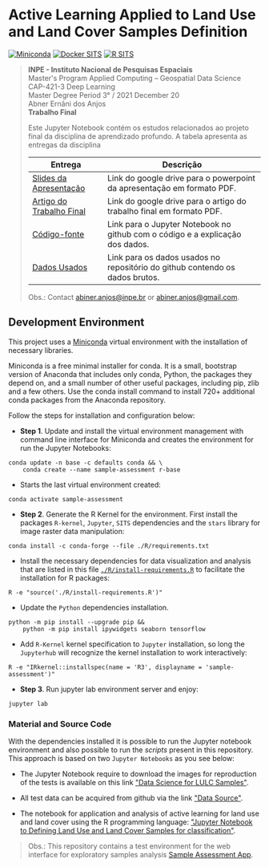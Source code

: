 # Active Learning Applied to Land Use and Land Cover Samples Definition

[![Miniconda](https://img.shields.io/badge/miniconda-3-green)](https://docs.conda.io/en/latest/miniconda.html)
[![Docker SITS](https://img.shields.io/badge/BDC_SITS_RStudio-0.15.0-green)](https://hub.docker.com/r/brazildatacube/sits-rstudio)
[![R SITS](https://img.shields.io/badge/BDC_R_SITS-0.15.0-green)](https://github.com/e-sensing/sits)


> **INPE - Instituto Nacional de Pesquisas Espaciais**</br>
> Master's Program Applied Computing – Geospatial Data Science</br>
> CAP-421-3 Deep Learning</br>
> Master Degree Period 3° / 2021 December 20</br>
> Abner Ernâni dos Anjos</br>
> **Trabalho Final**
>
> Este Jupyter Notebook contém os estudos relacionados ao projeto final da disciplina de aprendizado profundo.
> A tabela apresenta as entregas da disciplina
>
> Entrega                  | Descrição
> -------------------------|-----------
> [Slides da Apresentação](https://drive.google.com/file/d/17S3msSZWz80V-7kC5LOzq29I6qf-kzla/view?usp=sharing) | Link do google drive para o powerpoint da apresentação em formato PDF.
> [Artigo do Trabalho Final](https://drive.google.com/file/d/1N_wL98Xp31_O2IK6aSyj4o0MlCvZlYAg/view?usp=sharing) | Link do google drive para o artigo do trabalho final em formato PDF.
> [Código-fonte](https://github.com/AbnerErnaniADSFatec/sample-assessment-geodatascience/tree/main/GeoDataScience.ipynb) | Link para o Jupyter Notebook no github com o código e a explicação dos dados.
> [Dados Usados](https://github.com/AbnerErnaniADSFatec/sample-assessment-geodatascience/tree/main/data/samples) | Link para os dados usados no repositório do github contendo os dados brutos.
>
> Obs.: Contact abiner.anjos@inpe.br or abiner.anjos@gmail.com.

## Development Environment

This project uses a [Miniconda](https://docs.conda.io/en/latest/miniconda.html) virtual environment with the installation of necessary libraries.

Miniconda is a free minimal installer for conda. It is a small, bootstrap version of Anaconda that includes only conda, Python, the packages they depend on, and a small number of other useful packages, including pip, zlib and a few others. Use the conda install command to install 720+ additional conda packages from the Anaconda repository.

Follow the steps for installation and configuration below:


 - **Step 1**. Update and install the virtual environment management with command line interface for Miniconda and creates the environment for run the Jupyter Notebooks:

~~~dos
conda update -n base -c defaults conda && \
    conda create --name sample-assessment r-base
~~~

 - Starts the last virtual environment created:

~~~dos
conda activate sample-assessment
~~~

 - **Step 2**. Generate the R Kernel for the environment. First install the packages `R-kernel`, `Jupyter`, `SITS` dependencies and the `stars` library for image raster data manipulation:

~~~dos
conda install -c conda-forge --file ./R/requirements.txt
~~~

 - Install the necessary dependencies for data visualization and analysis that are listed in this file [`./R/install-requirements.R`](./R/install-requirements.R) to facilitate the installation for R packages:

~~~dos
R -e "source('./R/install-requirements.R')"
~~~

 - Update the `Python` dependencies installation.

~~~dos
python -m pip install --upgrade pip &&
    python -m pip install ipywidgets seaborn tensorflow
~~~

- Add `R-Kernel` kernel specification to `Jupyter` installation, so long the `Jupyterhub` will recognize the kernel installation to work interactively:

~~~dos
R -e "IRkernel::installspec(name = 'R3', displayname = 'sample-assessment')"
~~~

 - **Step 3**. Run jupyter lab environment server and enjoy:

~~~dos
jupyter lab
~~~

### Material and Source Code

With the dependencies installed it is possible to run the Jupyter notebook environment and also possible to run the _scripts_ present in this repository. This approach is based on two `Jupyter Notebooks` as you see below:

- The Jupyter Notebook require to download the images for reproduction of the tests is available on this link ["Data Science for LULC Samples"](https://github.com/AbnerErnaniADSFatec/sample-assessment-data-science).

- All test data can be acquired from github via the link ["Data Source"](https://github.com/AbnerErnaniADSFatec/computational-statistics-data/tree/main/data-science).

 - The notebook for application and analysis of active learning for land use and land cover using the R programming language: ["Jupyter Notebook to Defining Land Use and Land Cover Samples for classification"](GeoDataScience.ipynb).


> Obs.: This repository contains a test environment for the web interface for exploratory samples analysis [Sample Assessment App](https://github.com/AbnerErnaniADSFatec/sample-assessment).
